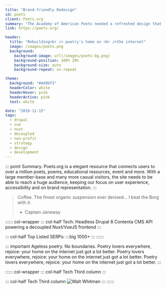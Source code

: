```yaml
---
title: "Brand-friendly Redesign"
id: poets
client: Poets.org
summary: "The Academy of American Poets needed a refreshed design that respected their time-honored brand."
link: https://poets.org/

header:
  title: "Rebuilding<br /> poetry's home on <br />the internet"
  image: /images/poets.png
  background:
    background-image: url(/images/poets-bg.png)
    background-position: 100% 20%
    background-size: auto
    background-repeat: no-repeat

theme:
  background: "#4d9bf3"
  headerColor: white
  headerHover: pink
  headerActive: pink
  text: white

date: "2019-11-15"
tags:
  - drupal
  - vue
  - nuxt
  - decoupled
  - non-profit
  - strategy
  - design
  - development
---
```


::: point Summary.
Poets.org is a elegant resource that connects users to over a million poets, poems, educational resources, event and more. With a large member-base and many more casual visitors, the site needs to be able to reach a huge audience, keeping our focus on user experience, accessibility and on brand representation.
:::

> Coffee. The finest organic suspension ever devised... I beat the Borg with it.
> - Captain Janeway

:::::: col-wrapper
::: col-half Tech:
Headless Drupal 8 Contenta CMS API powering a decoupled Nuxt/VueJS frontend
:::

::: col-half Top Listed SERPs:
:::big
1000+
:::
::::::

::: important Ageless poetry. No boundaries.
Poetry lovers everywhere, rejoice: your home on the internet just got a lot better. Poetry lovers everywhere, rejoice: your home on the internet just got a lot better. Poetry lovers everywhere, rejoice: your home on the internet just got a lot better.
:::

:::::: col-wrapper
::: col-half Tech
Third column
:::

::: col-half Tech
Third column
![Walt Whitman](https://i.pinimg.com/originals/2b/7e/02/2b7e02ed7453da00e776bd594a6d4e3c.png)
:::
::::::

